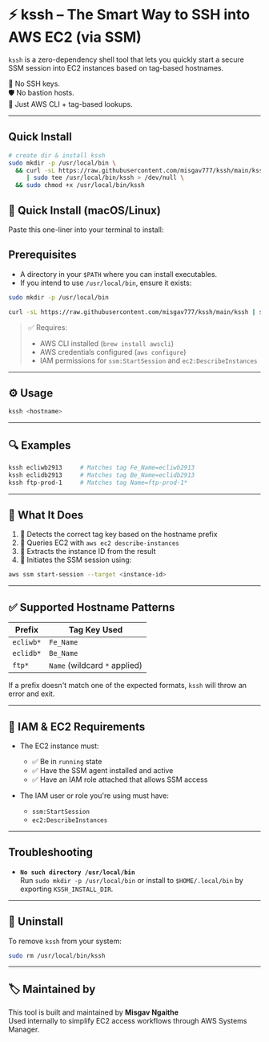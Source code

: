 # ⚡️ kssh – The Smart Way to SSH into AWS EC2 (via SSM)

`kssh` is a zero-dependency shell tool that lets you quickly start a secure SSM session into EC2 instances based on tag-based hostnames.

🔐 No SSH keys.  
🛡 No bastion hosts.  
🧰 Just AWS CLI + tag-based lookups.

---
## Quick Install

```bash
# create dir & install kssh
sudo mkdir -p /usr/local/bin \
  && curl -sL https://raw.githubusercontent.com/misgav777/kssh/main/kssh \
     | sudo tee /usr/local/bin/kssh > /dev/null \
  && sudo chmod +x /usr/local/bin/kssh
```


## 🚀 Quick Install (macOS/Linux)

Paste this one-liner into your terminal to install:

## Prerequisites

- A directory in your `$PATH` where you can install executables.
- If you intend to use `/usr/local/bin`, ensure it exists:

```bash
sudo mkdir -p /usr/local/bin
```

```bash
curl -sL https://raw.githubusercontent.com/misgav777/kssh/main/kssh | sudo tee /usr/local/bin/kssh > /dev/null && sudo chmod +x /usr/local/bin/kssh
```

> ✅ Requires:
> - AWS CLI installed (`brew install awscli`)
> - AWS credentials configured (`aws configure`)
> - IAM permissions for `ssm:StartSession` and `ec2:DescribeInstances`

---

## ⚙️ Usage

```bash
kssh <hostname>
```

---

## 🔍 Examples

```bash
kssh ecliwb2913     # Matches tag Fe_Name=ecliwb2913
kssh eclidb2913     # Matches tag Be_Name=eclidb2913
kssh ftp-prod-1     # Matches tag Name=ftp-prod-1*
```

---

## 🧠 What It Does

1. 🔎 Detects the correct tag key based on the hostname prefix  
2. 🧼 Queries EC2 with `aws ec2 describe-instances`  
3. 🧾 Extracts the instance ID from the result  
4. 🚀 Initiates the SSM session using:

```bash
aws ssm start-session --target <instance-id>
```

---

## ✅ Supported Hostname Patterns

| Prefix     | Tag Key Used |
|------------|--------------|
| `ecliwb*`  | `Fe_Name`    |
| `eclidb*`  | `Be_Name`    |
| `ftp*`     | `Name` (wildcard `*` applied) |

If a prefix doesn't match one of the expected formats, `kssh` will throw an error and exit.

---

## 🔐 IAM & EC2 Requirements

- The EC2 instance must:
  - ✅ Be in `running` state  
  - ✅ Have the SSM agent installed and active  
  - ✅ Have an IAM role attached that allows SSM access

- The IAM user or role you're using must have:
  - `ssm:StartSession`
  - `ec2:DescribeInstances`

---

## Troubleshooting

- **`No such directory /usr/local/bin`**  
  Run `sudo mkdir -p /usr/local/bin` or install to `$HOME/.local/bin` by exporting `KSSH_INSTALL_DIR`.
  
---

## 🧼 Uninstall

To remove `kssh` from your system:

```bash
sudo rm /usr/local/bin/kssh
```

---

## 🏷 Maintained by

This tool is built and maintained by **Misgav Ngaithe**  
Used internally to simplify EC2 access workflows through AWS Systems Manager.


